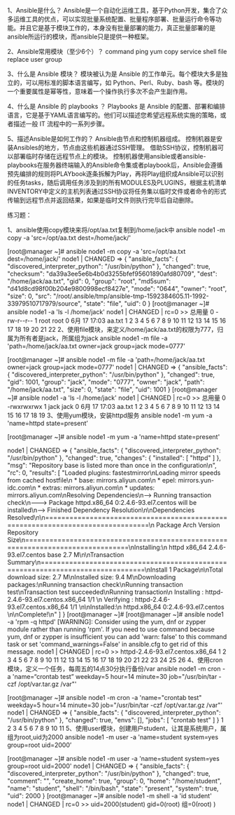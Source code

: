 1、Ansible是什么？
Ansible是一个自动化运维工具，基于Python开发，集合了众多运维工具的优点，可以实现批量系统配置、批量程序部署、批量运行命令等功能。并且它是基于模块工作的，本身没有批量部署的能力，真正批量部署的是ansible所运行的模块，而ansible只是提供一种框架。

2、Ansible常用模块（至少6个）？
command ping yum copy service shell file replace user group

3、什么是 Ansible 模块？
模块被认为是 Ansible 的工作单元。每个模块大多是独立的，可以用标准的脚本语言编写，如 Python、Perl、Ruby、bash 等。模块的一个重要属性是幂等性，意味着一个操作执行多次不会产生副作用。

4、什么是 Ansible 的 playbooks ？
Playbooks 是 Ansible 的配置、部署和编排语言，它是基于YAML语言编写的。他们可以描述您希望远程系统实施的策略，或者描述一般 IT 流程中的一系列步骤。

5、描述Ansible是如何工作的？
Ansible由节点和控制机器组成。 控制机器是安装Ansibles的地方，节点由这些机器通过SSH管理。 借助SSH协议，控制机器可以部署临时存储在远程节点上的模块。
控制机器使用ansible或者ansible-playbooks在服务器终端输入的Ansible命令集或者playbook后，Ansible会遵循预先编排的规则将PLAYbook逐条拆解为Play，再将Play组织成Ansible可以识别的任务tasks，随后调用任务涉及到的所有MODULES及PLUGINS，根据主机清单INVENTORY中定义的主机列表通过SSH协议将任务集以临时文件或者命令的形式传输到远程节点并返回结果，如果是临时文件则执行完毕后自动删除。

练习题：

1、ansible使用copy模块来将/opt/aa.txt复制到/home/jack中
ansible node1 -m copy -a 'src=/opt/aa.txt dest=/home/jack/'

[root@manager ~]# ansible node1 -m copy -a 'src=/opt/aa.txt dest=/home/jack/'
node1 | CHANGED => {
    "ansible_facts": {
        "discovered_interpreter_python": "/usr/bin/python"
    }, 
    "changed": true, 
    "checksum": "da39a3ee5e6b4b0d3255bfef95601890afd80709", 
    "dest": "/home/jack/aa.txt", 
    "gid": 0, 
    "group": "root", 
    "md5sum": "d41d8cd98f00b204e9800998ecf8427e", 
    "mode": "0644", 
    "owner": "root", 
    "size": 0, 
    "src": "/root/.ansible/tmp/ansible-tmp-1592384605.11-1992-33979510717979/source", 
    "state": "file", 
    "uid": 0
}
[root@manager ~]# ansible node1 -a 'ls -l /home/jack'
node1 | CHANGED | rc=0 >>
总用量 0
-rw-r--r-- 1 root root 0 6月  17 17:03 aa.txt
1
2
3
4
5
6
7
8
9
10
11
12
13
14
15
16
17
18
19
20
21
22
2、使用file模块，来定义/home/jack/aa.txt的权限为777，归属为所有者是jack，所属组为jack
ansible node1 -m file -a 'path=/home/jack/aa.txt owner=jack group=jack mode=0777’

[root@manager ~]# ansible node1 -m file -a 'path=/home/jack/aa.txt owner=jack group=jack mode=0777'
node1 | CHANGED => {
    "ansible_facts": {
        "discovered_interpreter_python": "/usr/bin/python"
    }, 
    "changed": true, 
    "gid": 1001, 
    "group": "jack", 
    "mode": "0777", 
    "owner": "jack", 
    "path": "/home/jack/aa.txt", 
    "size": 0, 
    "state": "file", 
    "uid": 1001
}
[root@manager ~]# ansible node1 -a 'ls -l /home/jack'
node1 | CHANGED | rc=0 >>
总用量 0
-rwxrwxrwx 1 jack jack 0 6月  17 17:03 aa.txt
1
2
3
4
5
6
7
8
9
10
11
12
13
14
15
16
17
18
19
3、使用yum模块，安装httpd服务
ansible node1 -m yum -a 'name=httpd state=present’

[root@manager ~]# ansible node1 -m yum -a 'name=httpd state=present'

node1 | CHANGED => {
    "ansible_facts": {
        "discovered_interpreter_python": "/usr/bin/python"
    }, 
    "changed": true, 
    "changes": {
        "installed": [
            "httpd"
        ]
    }, 
    "msg": "Repository base is listed more than once in the configuration\n", 
    "rc": 0, 
    "results": [
        "Loaded plugins: fastestmirror\nLoading mirror speeds from cached hostfile\n * base: mirrors.aliyun.com\n * epel: mirrors.yun-idc.com\n * extras: mirrors.aliyun.com\n * updates: mirrors.aliyun.com\nResolving Dependencies\n--> Running transaction check\n---> Package httpd.x86_64 0:2.4.6-93.el7.centos will be installed\n--> Finished Dependency Resolution\n\nDependencies Resolved\n\n================================================================================\n Package       Arch           Version                        Repository    Size\n================================================================================\nInstalling:\n httpd         x86_64         2.4.6-93.el7.centos            base         2.7 M\n\nTransaction Summary\n================================================================================\nInstall  1 Package\n\nTotal download size: 2.7 M\nInstalled size: 9.4 M\nDownloading packages:\nRunning transaction check\nRunning transaction test\nTransaction test succeeded\nRunning transaction\n  Installing : httpd-2.4.6-93.el7.centos.x86_64                             1/1 \n  Verifying  : httpd-2.4.6-93.el7.centos.x86_64                             1/1 \n\nInstalled:\n  httpd.x86_64 0:2.4.6-93.el7.centos                                            \n\nComplete!\n"
    ]
}
[root@manager ~]# 
[root@manager ~]# ansible node1 -a 'rpm -q httpd'
[WARNING]: Consider using the yum, dnf or zypper module rather than running 'rpm'.
If you need to use command because yum, dnf or zypper is insufficient you can add
'warn: false' to this command task or set 'command_warnings=False' in ansible.cfg
to get rid of this message.
node1 | CHANGED | rc=0 >>
httpd-2.4.6-93.el7.centos.x86_64
1
2
3
4
5
6
7
8
9
10
11
12
13
14
15
16
17
18
19
20
21
22
23
24
25
26
4、使用cron模块，定义一个任务，每周五的14点30分执行备份/var
ansible node1 -m cron -a 'name=“crontab test” weekday=5 hour=14 minute=30 job="/usr/bin/tar -czf /opt/var.tar.gz /var"'

[root@manager ~]# ansible node1 -m cron -a 'name="crontab test" weekday=5 hour=14 minute=30 job="/usr/bin/tar -czf /opt/var.tar.gz /var"'
node1 | CHANGED => {
    "ansible_facts": {
        "discovered_interpreter_python": "/usr/bin/python"
    }, 
    "changed": true, 
    "envs": [], 
    "jobs": [
        "crontab test"
    ]
}
1
2
3
4
5
6
7
8
9
10
11
5、使用user模块，创建用户student，让其是系统用户，属组为root,uid为2000
ansible node1 -m user -a 'name=student system=yes group=root uid=2000’

[root@manager ~]# ansible node1 -m user -a 'name=student system=yes group=root uid=2000'
node1 | CHANGED => {
    "ansible_facts": {
        "discovered_interpreter_python": "/usr/bin/python"
    }, 
    "changed": true, 
    "comment": "", 
    "create_home": true, 
    "group": 0, 
    "home": "/home/student", 
    "name": "student", 
    "shell": "/bin/bash", 
    "state": "present", 
    "system": true, 
    "uid": 2000
}
[root@manager ~]# ansible node1 -m shell -a 'id student'
node1 | CHANGED | rc=0 >>
uid=2000(student) gid=0(root) 组=0(root)
)
